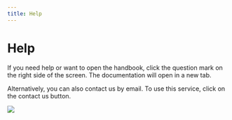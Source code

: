 ```yaml
---
title: Help
---
```


# Help

If you need help or want to open the handbook, click the question mark on the right side of the screen. The documentation will open in a new tab.

Alternatively, you can also contact us by email. To use this service, click on the contact us button.

![](./help.png)

